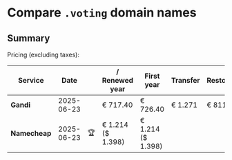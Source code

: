 # Compare `.voting` domain names

## Summary

Pricing (excluding taxes):

| Service | Date |  | / Renewed year | First year | Transfer | Restoration |
|--|--|--|--|--|--|--|
| **Gandi** | 2025-06-23 |  | € 717.40 | € 726.40 | € 1.271 | € 811.40 |
| **Namecheap** | 2025-06-23 | 🏆 | € 1.214<br>($ 1.398) | € 1.214<br>($ 1.398) |  |  |
